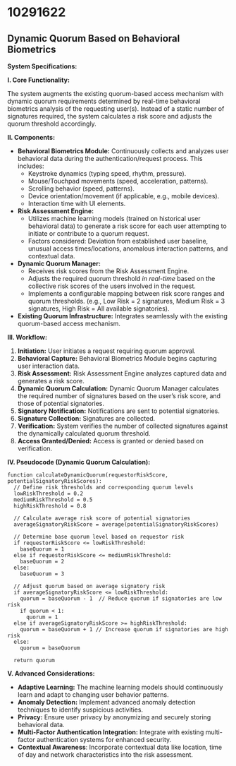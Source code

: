 # 10291622

## Dynamic Quorum Based on Behavioral Biometrics

**System Specifications:**

**I. Core Functionality:**

The system augments the existing quorum-based access mechanism with dynamic quorum requirements determined by real-time behavioral biometrics analysis of the requesting user(s). Instead of a static number of signatures required, the system calculates a risk score and adjusts the quorum threshold accordingly.

**II. Components:**

*   **Behavioral Biometrics Module:** Continuously collects and analyzes user behavioral data during the authentication/request process. This includes:
    *   Keystroke dynamics (typing speed, rhythm, pressure).
    *   Mouse/Touchpad movements (speed, acceleration, patterns).
    *   Scrolling behavior (speed, patterns).
    *   Device orientation/movement (if applicable, e.g., mobile devices).
    *   Interaction time with UI elements.
*   **Risk Assessment Engine:**
    *   Utilizes machine learning models (trained on historical user behavioral data) to generate a risk score for each user attempting to initiate or contribute to a quorum request.
    *   Factors considered: Deviation from established user baseline, unusual access times/locations, anomalous interaction patterns, and contextual data.
*   **Dynamic Quorum Manager:**
    *   Receives risk scores from the Risk Assessment Engine.
    *   Adjusts the required quorum threshold *in real-time* based on the collective risk scores of the users involved in the request.
    *   Implements a configurable mapping between risk score ranges and quorum thresholds. (e.g., Low Risk = 2 signatures, Medium Risk = 3 signatures, High Risk = All available signatories).
*   **Existing Quorum Infrastructure:** Integrates seamlessly with the existing quorum-based access mechanism.

**III. Workflow:**

1.  **Initiation:** User initiates a request requiring quorum approval.
2.  **Behavioral Capture:** Behavioral Biometrics Module begins capturing user interaction data.
3.  **Risk Assessment:** Risk Assessment Engine analyzes captured data and generates a risk score.
4.  **Dynamic Quorum Calculation:** Dynamic Quorum Manager calculates the required number of signatures based on the user’s risk score, and those of potential signatories.
5.  **Signatory Notification:** Notifications are sent to potential signatories.
6.  **Signature Collection:** Signatures are collected.
7.  **Verification:** System verifies the number of collected signatures against the dynamically calculated quorum threshold.
8.  **Access Granted/Denied:** Access is granted or denied based on verification.

**IV. Pseudocode (Dynamic Quorum Calculation):**

```
function calculateDynamicQuorum(requestorRiskScore, potentialSignatoryRiskScores):
  // Define risk thresholds and corresponding quorum levels
  lowRiskThreshold = 0.2
  mediumRiskThreshold = 0.5
  highRiskThreshold = 0.8

  // Calculate average risk score of potential signatories
  averageSignatoryRiskScore = average(potentialSignatoryRiskScores)

  // Determine base quorum level based on requestor risk
  if requestorRiskScore <= lowRiskThreshold:
    baseQuorum = 1
  else if requestorRiskScore <= mediumRiskThreshold:
    baseQuorum = 2
  else:
    baseQuorum = 3

  // Adjust quorum based on average signatory risk
  if averageSignatoryRiskScore <= lowRiskThreshold:
    quorum = baseQuorum - 1  // Reduce quorum if signatories are low risk
    if quorum < 1:
      quorum = 1
  else if averageSignatoryRiskScore >= highRiskThreshold:
    quorum = baseQuorum + 1 // Increase quorum if signatories are high risk
  else:
    quorum = baseQuorum

  return quorum
```

**V. Advanced Considerations:**

*   **Adaptive Learning:** The machine learning models should continuously learn and adapt to changing user behavior patterns.
*   **Anomaly Detection:** Implement advanced anomaly detection techniques to identify suspicious activities.
*   **Privacy:** Ensure user privacy by anonymizing and securely storing behavioral data.
*   **Multi-Factor Authentication Integration:** Integrate with existing multi-factor authentication systems for enhanced security.
* **Contextual Awareness**: Incorporate contextual data like location, time of day and network characteristics into the risk assessment.